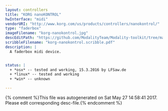 ```yaml
---
layout: controllers
title: "KORG nanoKONTROL"
hwInterface: "midi"
vendorURI: "http://www.korg.com/us/products/controllers/nanokontrol/"
type: "faderbox"
imageFilename: "korg-nanokontrol.jpg"
descEditPath: "https://github.com/ModalityTeam/Modality-toolkit/tree/master/Modality/MKtlDescriptions//korg-nanokontrol.desc.scd"
scribbleFilename: "korg-nanokontrol.scribble.pdf"
description: |
  A faderbox midi device.


status: |
  + *osx* -- tested and working, 15.3.2016 by LFSaw.de
  + *linux* -- tested and working
  + *win* -- unknown

---
```

{% comment %}This file was autogenerated on Sat May 27 14:58:41 2017. Please edit corresponding desc-file.{% endcomment %}